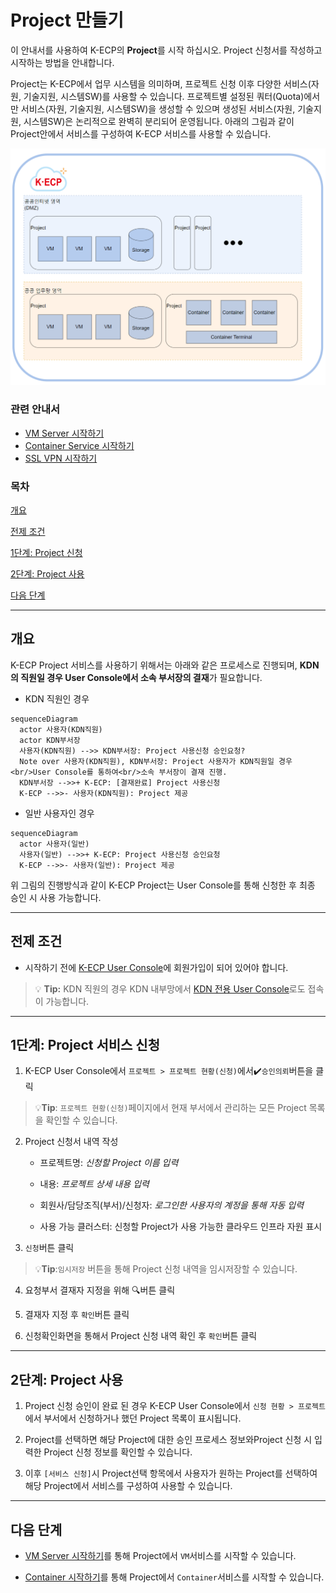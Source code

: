 [문서 최종 수정일자 : 2023-07-27]: # 
[문서 최종 수정자 : 신승규]: #

# Project 만들기

이 안내서를 사용하여 K-ECP의 **Project**를 시작 하십시오. Project 신청서를 작성하고 시작하는 방법을 안내합니다.

Project는 K-ECP에서 업무 시스템을 의미하며, 프로젝트 신청 이후 다양한 서비스(자원, 기술지원, 시스템SW)를 사용할 수 있습니다. 프로젝트별 설정된 쿼터(Quota)에서만 서비스(자원, 기술지원, 시스템SW)을 생성할 수 있으며 생성된 서비스(자원, 기술지원, 시스템SW)은 논리적으로 완벽히 분리되어 운영됩니다.
아래의 그림과 같이 Project안에서 서비스를 구성하여 K-ECP 서비스를 사용할 수 있습니다.

![concpet_project.PNG](./../resource/concept_project.PNG)

### 관련 안내서

- [VM Server 시작하기](./VirutalMachine_started.md)
- [Container Service 시작하기](./Container_started.md)
- [SSL VPN 시작하기](./SSLVPN_started.md)

### 목차

[개요](#abstract)

[전제 조건](#precondition)

[1단계: Project 신청](#step1)

[2단계: Project 사용](#step2)

[다음 단계](#nextstep)

---

<span id ="abstract"/>

## 개요

K-ECP Project 서비스를 사용하기 위해서는 아래와 같은 프로세스로 진행되며, **KDN의 직원일 경우 User Console에서 소속 부서장의 결재**가 필요합니다.

* KDN 직원인 경우

```mermaid
sequenceDiagram
  actor 사용자(KDN직원)
  actor KDN부서장
  사용자(KDN직원) -->> KDN부서장: Project 사용신청 승인요청?
  Note over 사용자(KDN직원), KDN부서장: Project 사용자가 KDN직원일 경우<br/>User Console를 통하여<br/>소속 부서장이 결재 진행.
  KDN부서장 -->>+ K-ECP: [결재완료] Project 사용신청
  K-ECP -->>- 사용자(KDN직원): Project 제공
```

* 일반 사용자인 경우

```mermaid
sequenceDiagram
  actor 사용자(일반)
  사용자(일반) -->>+ K-ECP: Project 사용신청 승인요청
  K-ECP -->>- 사용자(일반): Project 제공
```

위 그림의 진행방식과 같이 K-ECP Project는 User Console를 통해 신청한 후 최종 승인 시 사용 가능합니다.

---

<span id = "precondition"/>

## 전제 조건

- 시작하기 전에 [K-ECP User Console](https://kecp.kdn.com/mbr/ "인터넷에서 접속 시")에 회원가입이 되어 있어야 합니다.

> :bulb: **Tip:** KDN 직원의 경우 KDN 내부망에서 [KDN 전용 User Console](http://kdnecp.kdn.com:8585/mbr/ "KDN 내부망에서 접속 시")로도 접속이 가능합니다.

---

<span id = "step1"/>

## 1단계: Project 서비스 신청

1. K-ECP User Console에서 `프로젝트 > 프로젝트 현황(신청)`에서:heavy_check_mark:`승인의뢰`버튼을 클릭

> :bulb:**Tip**: `프로젝트 현황(신청)`페이지에서 현재 부서에서 관리하는 모든 Project 목록을 확인할 수 있습니다.

2. Project 신청서 내역 작성
   
   * 프로젝트명: *신청할 Project 이름 입력*
   
   * 내용: *프로젝트 상세 내용 입력*
   
   * 회원사/담당조직(부서)/신청자: *로그인한 사용자의 계정을 통해 자동 입력*
   
   * 사용 가능 클러스터: 신청할 Project가 사용 가능한 클라우드 인프라 자원 표시

3. `신청`버튼 클릭

> :bulb:**Tip**:`임시저장` 버튼을 통해 Project 신청 내역을 임시저장할 수 있습니다.

4. 요청부서 결재자 지정을 위해 :mag:버튼 클릭

5. 결재자 지정 후 `확인`버튼 클릭

6. 신청확인화면을 통해서 Project 신청 내역 확인 후 `확인`버튼 클릭

---

<span id ="step2"/>

## 2단계: Project 사용

1. Project 신청 승인이 완료 된 경우 K-ECP User Console에서 `신청 현황 > 프로젝트`에서 부서에서 신청하거나 했던 Project 목록이 표시됩니다.

2. Project를 선택하면 해당 Project에 대한 승인 프로세스 정보와Project 신청 시 입력한 Project 신청 정보를 확인할 수 있습니다.

3. 이후 `[서비스 신청]`시 Project선택 항목에서 사용자가 원하는 Project를 선택하여 해당 Project에서 서비스를 구성하여 사용할 수 있습니다.

---

<span id ="nextstep"/>

## 다음 단계

- [VM Server 시작하기](./VirtualMachine_started.md)를 통해 Project에서 `VM`서비스를 시작할 수 있습니다.

- [Container 시작하기](./Container_started.md)를 통해 Project에서 `Container`서비스를 시작할 수 있습니다.

